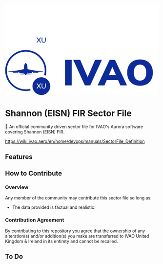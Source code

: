![GitHub Light](img/logo_white.svg#gh-dark-mode-only)
![GitHub Dark](img/logo_blue.svg#gh-light-mode-only)

# Shannon (EISN) FIR Sector File
:wave: An official community driven sector file for IVAO's Aurora software covering Shannon (EISN) FIR.

https://wiki.ivao.aero/en/home/devops/manuals/SectorFile_Definition

## Features

## How to Contribute
### Overview
Any member of the community may contribute this sector file so long as:
+ The data provided is factual and realistic.

### Contribution Agreement
By contributing to this repository you agree that the ownership of any alteration(s) and/or addition(s) you make are transferred to IVAO United Kingdom & Ireland in its entirety and cannot be recalled.

## To Do